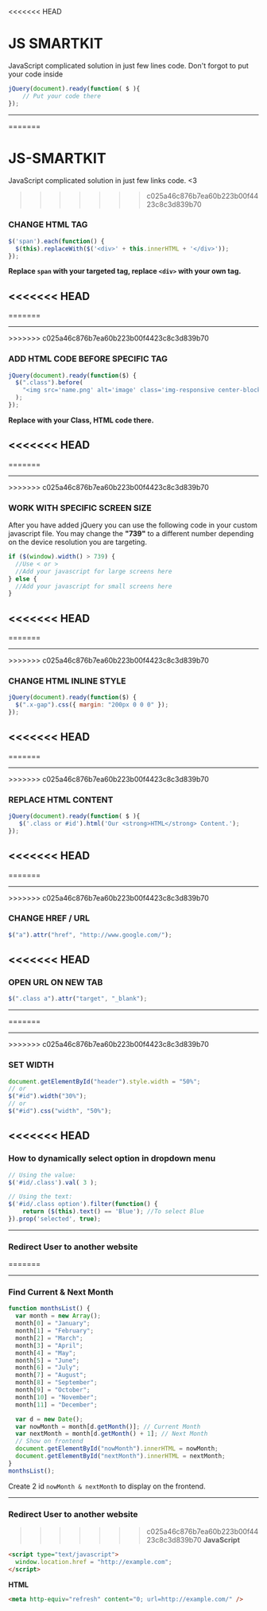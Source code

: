 <<<<<<< HEAD
# JS SMARTKIT
JavaScript complicated solution in just few lines code. Don't forgot to put your code inside
```javascript
jQuery(document).ready(function( $ ){
    // Put your code there
});
```

---
=======
# JS-SMARTKIT

JavaScript complicated solution in just few links code. &lt;3
>>>>>>> c025a46c876b7ea60b223b00f4423c8c3d839b70

### CHANGE HTML TAG

```javascript
$('span').each(function() {
  $(this).replaceWith($('<div>' + this.innerHTML + '</div>'));
});​
```

**Replace `span` with your targeted tag, replace `<div>` with your own tag.**

<<<<<<< HEAD
---
=======
<hr>
>>>>>>> c025a46c876b7ea60b223b00f4423c8c3d839b70

### ADD HTML CODE BEFORE SPECIFIC TAG

```javascript
jQuery(document).ready(function($) {
  $(".class").before(
    "<img src='name.png' alt='image' class='img-responsive center-block'>"
  );
});
```

**Replace with your Class, HTML code there.**

<<<<<<< HEAD
---
=======
<hr>
>>>>>>> c025a46c876b7ea60b223b00f4423c8c3d839b70

### WORK WITH SPECIFIC SCREEN SIZE

After you have added jQuery you can use the following code in your custom javascript file. You may change the **"739"** to a different number depending on the device resolution you are targeting.

```javascript
if ($(window).width() > 739) {
  //Use < or >
  //Add your javascript for large screens here
} else {
  //Add your javascript for small screens here
}
```

<<<<<<< HEAD
---
=======
<hr>
>>>>>>> c025a46c876b7ea60b223b00f4423c8c3d839b70

### CHANGE HTML INLINE STYLE

```javascript
jQuery(document).ready(function($) {
  $(".x-gap").css({ margin: "200px 0 0 0" });
});
```

<<<<<<< HEAD
---
=======
<hr>
>>>>>>> c025a46c876b7ea60b223b00f4423c8c3d839b70

### REPLACE HTML CONTENT

```Javascript
jQuery(document).ready(function( $ ){
   $('.class or #id').html('Our <strong>HTML</strong> Content.');
});
```

<<<<<<< HEAD
---
=======
<hr>
>>>>>>> c025a46c876b7ea60b223b00f4423c8c3d839b70

### CHANGE HREF / URL

```javascript
$("a").attr("href", "http://www.google.com/");
```

<<<<<<< HEAD
---

### OPEN URL ON NEW TAB
```javascript
$(".class a").attr("target", "_blank");
```

---
=======
<hr>
>>>>>>> c025a46c876b7ea60b223b00f4423c8c3d839b70

### SET WIDTH

```javascript
document.getElementById("header").style.width = "50%";
// or
$("#id").width("30%");
// or
$("#id").css("width", "50%");
```

<<<<<<< HEAD
---

### How to dynamically select option in dropdown menu

```javascript
// Using the value:
$('#id/.class').val( 3 );

// Using the text:
$('#id/.class option').filter(function() { 
    return ($(this).text() == 'Blue'); //To select Blue
}).prop('selected', true);
```

---

### Redirect User to another website 
=======
<hr>

### Find Current & Next Month

```javascript
function monthsList() {
  var month = new Array();
  month[0] = "January";
  month[1] = "February";
  month[2] = "March";
  month[3] = "April";
  month[4] = "May";
  month[5] = "June";
  month[6] = "July";
  month[7] = "August";
  month[8] = "September";
  month[9] = "October";
  month[10] = "November";
  month[11] = "December";

  var d = new Date();
  var nowMonth = month[d.getMonth()]; // Current Month
  var nextMonth = month[d.getMonth() + 1]; // Next Month
  // Show on frontend
  document.getElementById("nowMonth").innerHTML = nowMonth;
  document.getElementById("nextMonth").innerHTML = nextMonth;
}
monthsList();
```

Create 2 id `nowMonth & nextMonth` to display on the frontend.

<hr>

### Redirect User to another website

>>>>>>> c025a46c876b7ea60b223b00f4423c8c3d839b70
<strong>JavaScript</strong>

```html
<script type="text/javascript">
  window.location.href = "http://example.com";
</script>
```

<strong>HTML</strong>

```html
<meta http-equiv="refresh" content="0; url=http://example.com/" />
```
